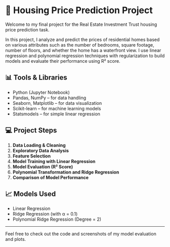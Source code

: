 # 🏡 Housing Price Prediction Project

Welcome to my final project for the Real Estate Investment Trust housing price prediction task.

In this project, I analyze and predict the prices of residential homes based on various attributes such as the number of bedrooms, square footage, number of floors, and whether the home has a waterfront view. I use linear regression and polynomial regression techniques with regularization to build models and evaluate their performance using R² score.

## 📊 Tools & Libraries
- Python (Jupyter Notebook)
- Pandas, NumPy – for data handling
- Seaborn, Matplotlib – for data visualization
- Scikit-learn – for machine learning models
- Statsmodels – for simple linear regression

## 💻 Project Steps
1. **Data Loading & Cleaning**
2. **Exploratory Data Analysis**
3. **Feature Selection**
4. **Model Training with Linear Regression**
5. **Model Evaluation (R² Score)**
6. **Polynomial Transformation and Ridge Regression**
7. **Comparison of Model Performance**

## 📈 Models Used
- Linear Regression
- Ridge Regression (with α = 0.1)
- Polynomial Ridge Regression (Degree = 2)

---

Feel free to check out the code and screenshots of my model evaluation and plots.
